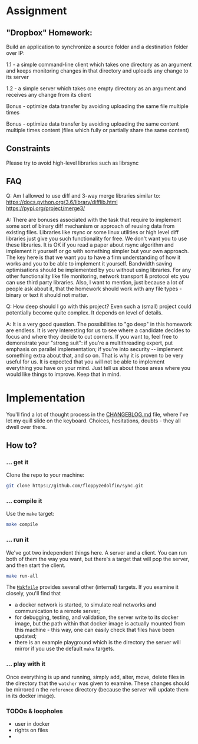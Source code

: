 # Assignment

## "Dropbox" Homework:

Build an application to synchronize a source folder and a destination folder over IP:

1.1 - a simple command-line client which takes one directory as an argument and keeps monitoring changes in that directory and uploads any change to its server

1.2 - a simple server which takes one empty directory as an argument and receives any change from its client

Bonus - optimize data transfer by avoiding uploading the same file multiple times

Bonus - optimize data transfer by avoiding uploading the same content multiple times content (files which fully or partially share the same content)

## Constraints
Please try to avoid high-level libraries such as librsync

## FAQ

Q: Am I allowed to use diff and 3-way merge libraries similar to: https://docs.python.org/3.6/library/difflib.html https://pypi.org/project/merge3/

A: There are bonuses associated with the task that require to implement some sort of binary diff mechanism or approach of reusing data from existing files. Libraries like rsync or some linux utilities or high level diff libraries just give you such functionality for free. We don't want you to use these libraries. It is OK if you read a paper about rsync algorithm and implement it yourself or go with something simpler but your own approach. The key here is that we want you to have a firm understanding of how it works and you to be able to implement it yourself. Bandwidth saving optimisations should be implemented by you without using libraries. For any other functionality like file monitoring, network transport & protocol etc you can use third party libraries. Also, I want to mention, just because a lot of people ask about it, that the homework should work with any file types - binary or text it should not matter.

Q: How deep should I go with this project? Even such a (small) project could potentially become quite complex. It depends on level of details.

A: It is a very good question. The possibilities to "go deep" in this homework are endless. It is very interesting for us to see where a candidate decides to focus and where they decide to cut corners. If you want to, feel free to demonstrate your "strong suit": if you're a multithreading expert, put emphasis on parallel implementation; if you're into security -- implement something extra about that, and so on. That is why it is proven to be very useful for us. It is expected that you will not be able to implement everything you have on your mind. Just tell us about those areas where you would like things to improve. Keep that in mind.

# Implementation

You'll find a lot of thought process in the [CHANGEBLOG.md](./CHANGEBLOG.md) 
file, where I've let my quill slide on the keyboard. Choices, hesitations, 
doubts - they all dwell over there.

## How to?

### ... get it
Clone the repo to your machine:
```bash
git clone https://github.com/floppyzedolfin/sync.git
```

### ... compile it
Use the `make` target:
```bash
make compile
```

### ... run it
We've got two independent things here. A server and a client. You can run 
both of them the way you want, but there's a target that will pop the server,
and then start the client.
```bash
make run-all
```
The [`Makfeile`](./Makefile) provides several other (internal) targets. If 
you examine it closely, you'll find that
- a docker network is started, to simulate real networks and communication 
  to a remote server;
- for debugging, testing, and validation, the server write to its docker 
  image, but the path within that docker image is actually mounted from this 
  machine - this way, one can easily check that files have been updated;
- there is an example playground which is the directory the server will 
  mirror if you use the default `make` targets.

### ... play with it
Once everything is up and running, simply add, alter, move, delete files in 
the directory that the `watcher` was given to examine. These changes should be 
mirrored n the `reference` directory (because the server will update them in 
its docker image).

### TODOs & loopholes
- user in docker
- rights on files
- 